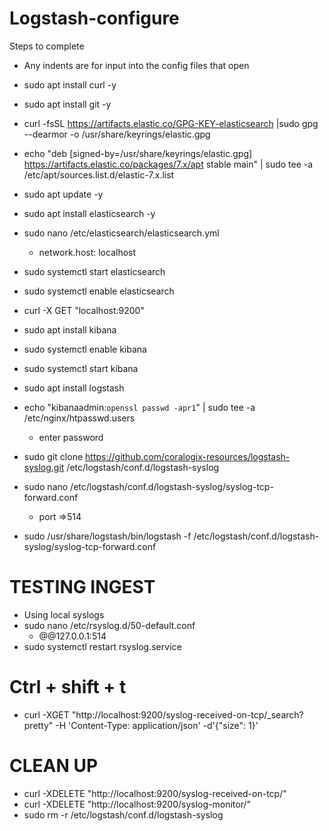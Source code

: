 # Logstash-configure


Steps to complete

- Any indents are for input into the config files that open

- sudo apt install curl -y
- sudo apt install git -y
- curl -fsSL https://artifacts.elastic.co/GPG-KEY-elasticsearch |sudo gpg --dearmor -o /usr/share/keyrings/elastic.gpg

- echo "deb [signed-by=/usr/share/keyrings/elastic.gpg] https://artifacts.elastic.co/packages/7.x/apt stable main" | sudo tee -a /etc/apt/sources.list.d/elastic-7.x.list

- sudo apt update -y

- sudo apt install elasticsearch -y

- sudo nano /etc/elasticsearch/elasticsearch.yml
	- network.host: localhost

- sudo systemctl start elasticsearch

- sudo systemctl enable elasticsearch

- curl -X GET "localhost:9200"

- sudo apt install kibana

- sudo systemctl enable kibana

- sudo systemctl start kibana

- sudo apt install logstash

- echo "kibanaadmin:`openssl passwd -apr1`" | sudo tee -a /etc/nginx/htpasswd.users
	- enter password 


- sudo git clone https://github.com/coralogix-resources/logstash-syslog.git /etc/logstash/conf.d/logstash-syslog

- sudo nano /etc/logstash/conf.d/logstash-syslog/syslog-tcp-forward.conf
	- port =>514

- sudo /usr/share/logstash/bin/logstash -f /etc/logstash/conf.d/logstash-syslog/syslog-tcp-forward.conf

# TESTING INGEST
- Using local syslogs
- sudo nano /etc/rsyslog.d/50-default.conf
	- @@127.0.0.1:514
- sudo systemctl restart rsyslog.service


# Ctrl + shift + t
- curl -XGET "http://localhost:9200/syslog-received-on-tcp/_search?pretty" -H 'Content-Type: application/json' -d'{"size": 1}'


# CLEAN UP
- curl -XDELETE "http://localhost:9200/syslog-received-on-tcp/"
- curl -XDELETE "http://localhost:9200/syslog-monitor/"
- sudo rm -r /etc/logstash/conf.d/logstash-syslog
